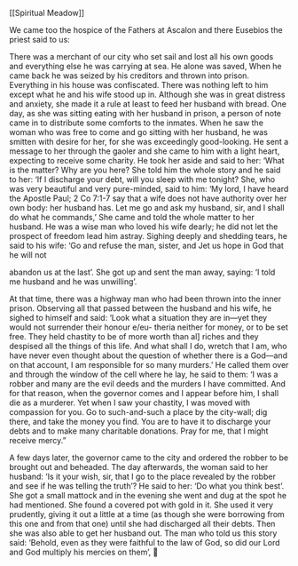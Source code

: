 [[Spiritual Meadow]]
 
We came too the hospice of the Fathers at Ascalon and there Eusebios the priest said to us:  
 
There was a merchant of our city who set sail and lost all his own goods and everything else he was carrying at sea. He alone was saved, When he came back he was seized by his creditors and thrown into prison. Everything in his house was confiscated. There was nothing left to him except what he and his wife stood up in. Although she was in great distress and anxiety, she made it a rule at least to feed her husband with bread. One day, as she was sitting eating with her husband in prison, a person of note came in to distribute some comforts to the inmates. When he saw the woman who was free to come and go sitting with her husband, he was smitten with desire for her, for she was exceedingly good-looking. He sent a message to her through the gaoler and she came to him with a light heart, expecting to receive some charity. He took her aside and said to her: ‘What is the matter? Why are you here? She told him the whole story and he said to her: ‘If I discharge your debt, will you sleep with me tonight? She, who was very beautiful and very pure-minded, said to him: ‘My lord, I have heard the Apostle Paul; 2 Co 7:1-7 say that a wife does not have authority over her own body: her husband has. Let me go and ask my husband, sir, and I shall do what he commands,’ She came and told the whole matter to her husband. He was a wise man who loved his wife dearly; he did not let the prospect of freedom lead him astray. Sighing deeply and shedding tears, he said to his wife: ‘Go and refuse the man, sister, and Jet us hope in God that he will not  
 
abandon us at the last’. She got up and sent the man away, saying: ‘I told me husband and he was unwilling’.  
 
At that time, there was a highway man who had been thrown into the inner prison. Observing all that passed between the husband and his wife, he sighed to himself and said: ‘Look what a situation they are in—yet they would not surrender their honour e/eu- theria neither for money, or to be set free. They held chastity to be of more worth than al] riches and they despised all the things of this life. And what shall I do, wretch that I am, who have never even thought about the question of whether there is a God—and on that account, I am responsible for so many murders.’ He called them over and through the window of the cell where he lay, he said to them: ‘I was a robber and many are the evil deeds and the murders I have committed. And for that reason, when the governor comes and I appear before him, I shall die as a murderer. Yet when I saw your chastity, I was moved with compassion for you. Go to such-and-such a place by the city-wall; dig there, and take the money you find. You are to have it to discharge your debts and to make many charitable donations. Pray for me, that I might receive mercy.”  
 
A few days later, the governor came to the city and ordered the robber to be brought out and beheaded. The day afterwards, the woman said to her husband: ‘Is it your wish, sir, that I go to the place revealed by the robber and see if he was telling the truth’? He said to her: ‘Do what you think best’. She got a small mattock and in the evening she went and dug at the spot he had mentioned. She found a covered pot with gold in it. She used it very prudently, giving it out a little at a time (as though she were borrowing from this one and from that one) until she had discharged all their debts. Then she was also able to get her husband out. The man who told us this story said: ‘Behold, even as they were faithful to the law of God, so did our Lord and God multiply his mercies on them’,  
